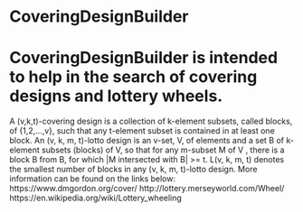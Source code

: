 # CoveringDesignBuilder
<h1>
  CoveringDesignBuilder is intended to help in the search of covering designs and lottery wheels. 
</h1>
A (v,k,t)-covering design is a collection of k-element subsets, called blocks, of {1,2,…,v}, such that any t-element subset is contained in at least one block. 
An (v, k, m, t)-lotto design is an v-set, V, of elements and a set B of k-element subsets (blocks) of V, 
so that for any m-subset M of V , there is a block B from B, for which |M intersected with B| >= t. 
L(v, k, m, t) denotes the smallest number of blocks in any (v, k, m, t)-lotto design.
More information can be found on the links below: 
https://www.dmgordon.org/cover/
http://lottery.merseyworld.com/Wheel/
https://en.wikipedia.org/wiki/Lottery_wheeling
